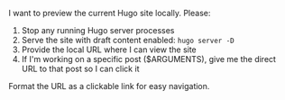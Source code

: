 I want to preview the current Hugo site locally. Please:

1. Stop any running Hugo server processes
2. Serve the site with draft content enabled: `hugo server -D`
3. Provide the local URL where I can view the site
4. If I'm working on a specific post ($ARGUMENTS), give me the direct URL to that post so I can click it

Format the URL as a clickable link for easy navigation.